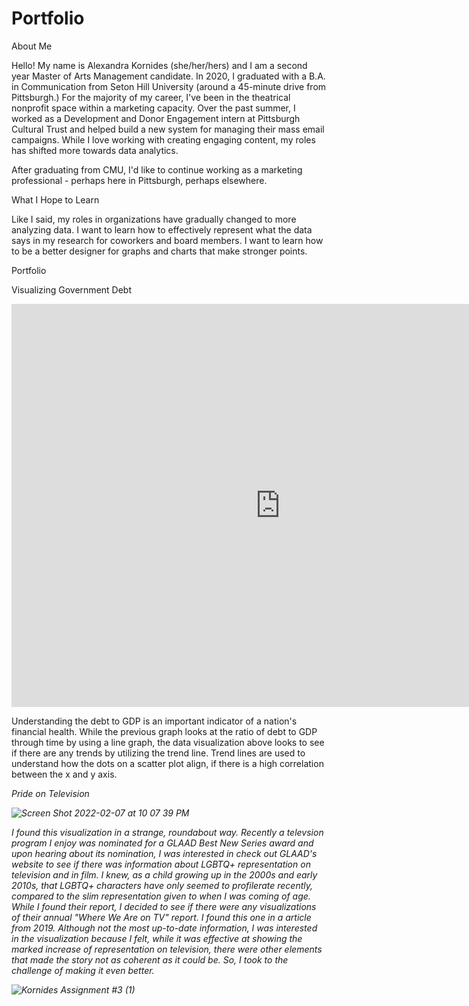 # Portfolio


About Me

Hello! My name is Alexandra Kornides (she/her/hers) and I am a second year Master of Arts Management candidate. In 2020, I graduated with a B.A. in Communication from Seton Hill University (around a 45-minute drive from Pittsburgh.) For the majority of my career, I've been in the theatrical nonprofit space within a marketing capacity. Over the past summer, I worked as a Development and Donor Engagement intern at Pittsburgh Cultural Trust and helped build a new system for managing their mass email campaigns. While I love working with creating engaging content, my roles has shifted more towards data analytics.

After graduating from CMU, I'd like to continue working as a marketing professional - perhaps here in Pittsburgh, perhaps elsewhere. 

What I Hope to Learn

Like I said, my roles in organizations have gradually changed to more analyzing data. I want to learn how to effectively represent what the data says in my research for coworkers and board members. I want to learn how to be a better designer for graphs and charts that make stronger points. 

Portfolio

Visualizing Government Debt 

<iframe src="https://data.oecd.org/chart/6Bn1" width="860" height="645" style="border: 0" mozallowfullscreen="true" webkitallowfullscreen="true" allowfullscreen="true"><a href="https://data.oecd.org/chart/6Bn1" target="_blank">OECD Chart: General government debt, Total, % of GDP, Annual, 2020</a></iframe>

<div class="flourish-embed flourish-chart" data-src="visualisation/8567971"><script src="https://public.flourish.studio/resources/embed.js"></script></div>



<div class="flourish-embed flourish-scatter" data-src="visualisation/8568259"><script src="https://public.flourish.studio/resources/embed.js"></script></div>

Understanding the debt to GDP is an important indicator of a nation's financial health. While the previous graph looks at the ratio of debt to GDP through time by using a line graph, the data visualization above looks to see if there are any trends by utilizing the trend line. Trend lines are used to understand how the dots on a scatter plot align, if there is a high correlation between the x and y axis.  

<i> Pride on Television <i>
  
  
![Screen Shot 2022-02-07 at 10 07 39 PM](https://user-images.githubusercontent.com/98241953/152910762-01089682-8499-485e-a9c0-0a1471be43a2.png)

I found this visualization in a strange, roundabout way. Recently a televsion program I enjoy was nominated for a GLAAD Best New Series award and upon hearing about its nomination, I was interested in check out GLAAD's website to see if there was information about LGBTQ+ representation on television and in film. I knew, as a child growing up in the 2000s and early 2010s, that LGBTQ+ characters have only seemed to profilerate recently, compared to the slim representation given to when I was coming of age. While I found their report, I decided to see if there were any visualizations of their annual "Where We Are on TV" report. I found this one in a article from 2019. Although not the most up-to-date information, I was interested in the visualization because I felt, while it was effective at showing the marked increase of representation on television, there were other elements that made the story not as coherent as it could be. So, I took to the challenge of making it even better. 
  
  ![Kornides Assignment #3 (1)](https://user-images.githubusercontent.com/98241953/152912782-8901b468-1e2d-4145-a776-ac3535a38065.png)
  
  

  



<div class="flourish-embed flourish-chart" data-src="visualisation/8638285"><script src="https://public.flourish.studio/resources/embed.js"></script></div>
